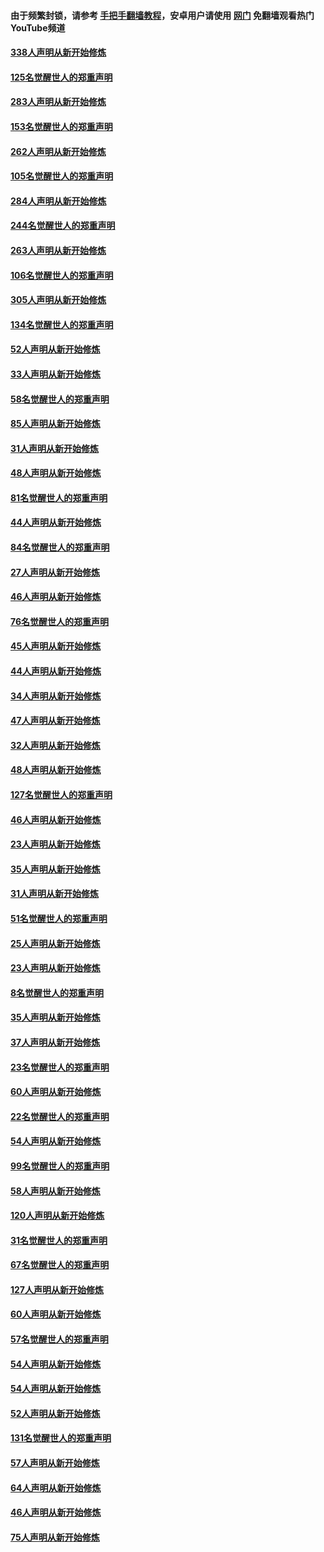 #### 由于频繁封锁，请参考 [手把手翻墙教程](https://github.com/gfw-breaker/guides/wiki/)，安卓用户请使用 [网门](https://github.com/gfw-breaker/nogfw/blob/master/dl.md?t=04211201) 免翻墙观看热门YouTube频道 

#### [338人声明从新开始修炼](../pages/91/423540.md?t=04211201) 

#### [125名觉醒世人的郑重声明](../pages/91/423539.md?t=04211201) 

#### [283人声明从新开始修炼](../pages/91/423296.md?t=04211201) 

#### [153名觉醒世人的郑重声明](../pages/91/423295.md?t=04211201) 

#### [262人声明从新开始修炼](../pages/91/423004.md?t=04211201) 

#### [105名觉醒世人的郑重声明](../pages/91/423003.md?t=04211201) 

#### [284人声明从新开始修炼](../pages/91/422707.md?t=04211201) 

#### [244名觉醒世人的郑重声明](../pages/91/422706.md?t=04211201) 

#### [263人声明从新开始修炼](../pages/91/422553.md?t=04211201) 

#### [106名觉醒世人的郑重声明](../pages/91/422552.md?t=04211201) 

#### [305人声明从新开始修炼](../pages/91/422153.md?t=04211201) 

#### [134名觉醒世人的郑重声明](../pages/91/422152.md?t=04211201) 

#### [52人声明从新开始修炼](../pages/91/421846.md?t=04211201) 

#### [33人声明从新开始修炼](../pages/91/421804.md?t=04211201) 

#### [58名觉醒世人的郑重声明](../pages/91/421845.md?t=04211201) 

#### [85人声明从新开始修炼](../pages/91/421769.md?t=04211201) 

#### [31人声明从新开始修炼](../pages/91/421763.md?t=04211201) 

#### [48人声明从新开始修炼](../pages/91/421605.md?t=04211201) 

#### [81名觉醒世人的郑重声明](../pages/91/421656.md?t=04211201) 

#### [44人声明从新开始修炼](../pages/91/421544.md?t=04211201) 

#### [84名觉醒世人的郑重声明](../pages/91/421543.md?t=04211201) 

#### [27人声明从新开始修炼](../pages/91/421465.md?t=04211201) 

#### [46人声明从新开始修炼](../pages/91/421454.md?t=04211201) 

#### [76名觉醒世人的郑重声明](../pages/91/421453.md?t=04211201) 

#### [45人声明从新开始修炼](../pages/91/421452.md?t=04211201) 

#### [44人声明从新开始修炼](../pages/91/421422.md?t=04211201) 

#### [34人声明从新开始修炼](../pages/91/421322.md?t=04211201) 

#### [47人声明从新开始修炼](../pages/91/421264.md?t=04211201) 

#### [32人声明从新开始修炼](../pages/91/421225.md?t=04211201) 

#### [48人声明从新开始修炼](../pages/91/421202.md?t=04211201) 

#### [127名觉醒世人的郑重声明](../pages/91/421224.md?t=04211201) 

#### [46人声明从新开始修炼](../pages/91/421203.md?t=04211201) 

#### [23人声明从新开始修炼](../pages/91/421138.md?t=04211201) 

#### [35人声明从新开始修炼](../pages/91/421122.md?t=04211201) 

#### [31人声明从新开始修炼](../pages/91/421081.md?t=04211201) 

#### [51名觉醒世人的郑重声明](../pages/91/421080.md?t=04211201) 

#### [25人声明从新开始修炼](../pages/91/421020.md?t=04211201) 

#### [23人声明从新开始修炼](../pages/91/420884.md?t=04211201) 

#### [8名觉醒世人的郑重声明](../pages/91/420883.md?t=04211201) 

#### [35人声明从新开始修炼](../pages/91/420809.md?t=04211201) 

#### [37人声明从新开始修炼](../pages/91/420766.md?t=04211201) 

#### [23名觉醒世人的郑重声明](../pages/91/420765.md?t=04211201) 

#### [60人声明从新开始修炼](../pages/91/420727.md?t=04211201) 

#### [22名觉醒世人的郑重声明](../pages/91/420726.md?t=04211201) 

#### [54人声明从新开始修炼](../pages/91/420529.md?t=04211201) 

#### [99名觉醒世人的郑重声明](../pages/91/420528.md?t=04211201) 

#### [58人声明从新开始修炼](../pages/91/420198.md?t=04211201) 

#### [120人声明从新开始修炼](../pages/91/420141.md?t=04211201) 

#### [31名觉醒世人的郑重声明](../pages/91/420197.md?t=04211201) 

#### [67名觉醒世人的郑重声明](../pages/91/420140.md?t=04211201) 

#### [127人声明从新开始修炼](../pages/91/420082.md?t=04211201) 

#### [60人声明从新开始修炼](../pages/91/420081.md?t=04211201) 

#### [57名觉醒世人的郑重声明](../pages/91/420080.md?t=04211201) 

#### [54人声明从新开始修炼](../pages/91/419533.md?t=04211201) 

#### [54人声明从新开始修炼](../pages/91/419532.md?t=04211201) 

#### [52人声明从新开始修炼](../pages/91/419531.md?t=04211201) 

#### [131名觉醒世人的郑重声明](../pages/91/419530.md?t=04211201) 

#### [57人声明从新开始修炼](../pages/91/419430.md?t=04211201) 

#### [64人声明从新开始修炼](../pages/91/419429.md?t=04211201) 

#### [46人声明从新开始修炼](../pages/91/419428.md?t=04211201) 

#### [75人声明从新开始修炼](../pages/91/419427.md?t=04211201) 

